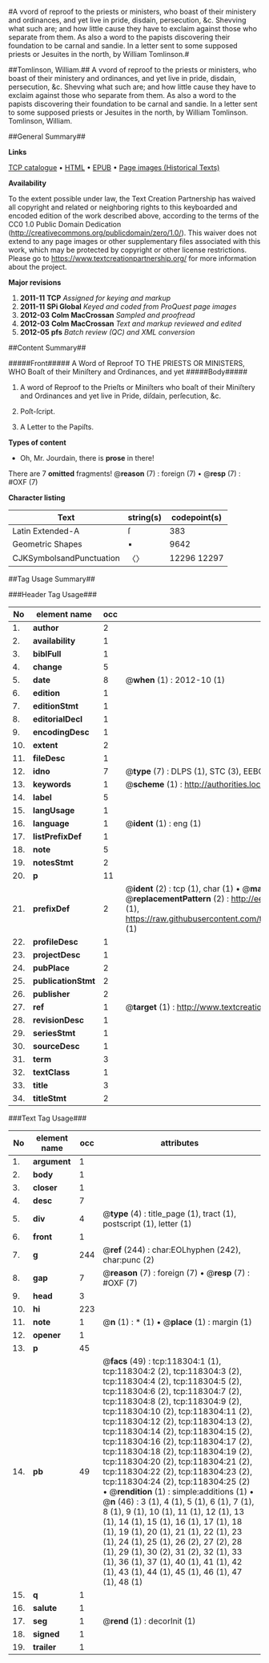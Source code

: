 #A vvord of reproof to the priests or ministers, who boast of their ministery and ordinances, and yet live in pride, disdain, persecution, &c. Shevving what such are; and how little cause they have to exclaim against those who separate from them. As also a word to the papists discovering their foundation to be carnal and sandie. In a letter sent to some supposed priests or Jesuites in the north, by William Tomlinson.#

##Tomlinson, William.##
A vvord of reproof to the priests or ministers, who boast of their ministery and ordinances, and yet live in pride, disdain, persecution, &c. Shevving what such are; and how little cause they have to exclaim against those who separate from them. As also a word to the papists discovering their foundation to be carnal and sandie. In a letter sent to some supposed priests or Jesuites in the north, by William Tomlinson.
Tomlinson, William.

##General Summary##

**Links**

[TCP catalogue](http://www.ota.ox.ac.uk/tcp/)  • 
[HTML](http://tei.it.ox.ac.uk/tcp/Texts-HTML/free/A94/A94750.html)  • 
[EPUB](http://tei.it.ox.ac.uk/tcp/Texts-EPUB/free/A94/A94750.epub) • 
[Page images (Historical Texts)](https://historicaltexts.jisc.ac.uk/eebo-99866044e)

**Availability**

To the extent possible under law, the Text Creation Partnership has waived all copyright and related or neighboring rights to this keyboarded and encoded edition of the work described above, according to the terms of the CC0 1.0 Public Domain Dedication (http://creativecommons.org/publicdomain/zero/1.0/). This waiver does not extend to any page images or other supplementary files associated with this work, which may be protected by copyright or other license restrictions. Please go to https://www.textcreationpartnership.org/ for more information about the project.

**Major revisions**

1. __2011-11__ __TCP__ *Assigned for keying and markup*
1. __2011-11__ __SPi Global__ *Keyed and coded from ProQuest page images*
1. __2012-03__ __Colm MacCrossan__ *Sampled and proofread*
1. __2012-03__ __Colm MacCrossan__ *Text and markup reviewed and edited*
1. __2012-05__ __pfs__ *Batch review (QC) and XML conversion*

##Content Summary##

#####Front#####
A Word of Reproof TO THE PRIESTS OR MINISTERS, WHO Boaſt of their Miniſtery and Ordinances, and yet 
#####Body#####

1. A word of Reproof to the Prieſts or Miniſters who boaſt of their Miniſtery and Ordinances and yet live in Pride, diſdain, perſecution, &c.

1. Poſt-ſcript.

1. A Letter to the Papiſts.

**Types of content**

  * Oh, Mr. Jourdain, there is **prose** in there!

There are 7 **omitted** fragments! 
 @__reason__ (7) : foreign (7)  •  @__resp__ (7) : #OXF (7)

**Character listing**


|Text|string(s)|codepoint(s)|
|---|---|---|
|Latin Extended-A|ſ|383|
|Geometric Shapes|▪|9642|
|CJKSymbolsandPunctuation|〈〉|12296 12297|

##Tag Usage Summary##

###Header Tag Usage###

|No|element name|occ|attributes|
|---|---|---|---|
|1.|__author__|2||
|2.|__availability__|1||
|3.|__biblFull__|1||
|4.|__change__|5||
|5.|__date__|8| @__when__ (1) : 2012-10 (1)|
|6.|__edition__|1||
|7.|__editionStmt__|1||
|8.|__editorialDecl__|1||
|9.|__encodingDesc__|1||
|10.|__extent__|2||
|11.|__fileDesc__|1||
|12.|__idno__|7| @__type__ (7) : DLPS (1), STC (3), EEBO-CITATION (1), PROQUEST (1), VID (1)|
|13.|__keywords__|1| @__scheme__ (1) : http://authorities.loc.gov/ (1)|
|14.|__label__|5||
|15.|__langUsage__|1||
|16.|__language__|1| @__ident__ (1) : eng (1)|
|17.|__listPrefixDef__|1||
|18.|__note__|5||
|19.|__notesStmt__|2||
|20.|__p__|11||
|21.|__prefixDef__|2| @__ident__ (2) : tcp (1), char (1)  •  @__matchPattern__ (2) : ([0-9\-]+):([0-9IVX]+) (1), (.+) (1)  •  @__replacementPattern__ (2) : http://eebo.chadwyck.com/downloadtiff?vid=$1&page=$2 (1), https://raw.githubusercontent.com/textcreationpartnership/Texts/master/tcpchars.xml#$1 (1)|
|22.|__profileDesc__|1||
|23.|__projectDesc__|1||
|24.|__pubPlace__|2||
|25.|__publicationStmt__|2||
|26.|__publisher__|2||
|27.|__ref__|1| @__target__ (1) : http://www.textcreationpartnership.org/docs/. (1)|
|28.|__revisionDesc__|1||
|29.|__seriesStmt__|1||
|30.|__sourceDesc__|1||
|31.|__term__|3||
|32.|__textClass__|1||
|33.|__title__|3||
|34.|__titleStmt__|2||


###Text Tag Usage###

|No|element name|occ|attributes|
|---|---|---|---|
|1.|__argument__|1||
|2.|__body__|1||
|3.|__closer__|1||
|4.|__desc__|7||
|5.|__div__|4| @__type__ (4) : title_page (1), tract (1), postscript (1), letter (1)|
|6.|__front__|1||
|7.|__g__|244| @__ref__ (244) : char:EOLhyphen (242), char:punc (2)|
|8.|__gap__|7| @__reason__ (7) : foreign (7)  •  @__resp__ (7) : #OXF (7)|
|9.|__head__|3||
|10.|__hi__|223||
|11.|__note__|1| @__n__ (1) : * (1)  •  @__place__ (1) : margin (1)|
|12.|__opener__|1||
|13.|__p__|45||
|14.|__pb__|49| @__facs__ (49) : tcp:118304:1 (1), tcp:118304:2 (2), tcp:118304:3 (2), tcp:118304:4 (2), tcp:118304:5 (2), tcp:118304:6 (2), tcp:118304:7 (2), tcp:118304:8 (2), tcp:118304:9 (2), tcp:118304:10 (2), tcp:118304:11 (2), tcp:118304:12 (2), tcp:118304:13 (2), tcp:118304:14 (2), tcp:118304:15 (2), tcp:118304:16 (2), tcp:118304:17 (2), tcp:118304:18 (2), tcp:118304:19 (2), tcp:118304:20 (2), tcp:118304:21 (2), tcp:118304:22 (2), tcp:118304:23 (2), tcp:118304:24 (2), tcp:118304:25 (2)  •  @__rendition__ (1) : simple:additions (1)  •  @__n__ (46) : 3 (1), 4 (1), 5 (1), 6 (1), 7 (1), 8 (1), 9 (1), 10 (1), 11 (1), 12 (1), 13 (1), 14 (1), 15 (1), 16 (1), 17 (1), 18 (1), 19 (1), 20 (1), 21 (1), 22 (1), 23 (1), 24 (1), 25 (1), 26 (2), 27 (2), 28 (1), 29 (1), 30 (2), 31 (2), 32 (1), 33 (1), 36 (1), 37 (1), 40 (1), 41 (1), 42 (1), 43 (1), 44 (1), 45 (1), 46 (1), 47 (1), 48 (1)|
|15.|__q__|1||
|16.|__salute__|1||
|17.|__seg__|1| @__rend__ (1) : decorInit (1)|
|18.|__signed__|1||
|19.|__trailer__|1||
